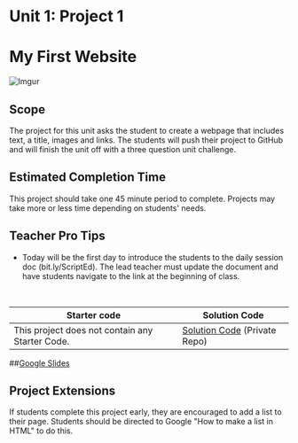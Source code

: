 # Unit 1: Project 1  
# My First Website
![Imgur](http://i.imgur.com/t7nUgLmm.png)

## Scope
The project for this unit asks the student to create a webpage that includes text, a title, images and links. The students will push their project to GitHub and will finish the unit off with a three question unit challenge.

## Estimated Completion Time
This project should take one 45 minute period to complete. Projects may take more or less time depending on students' needs.  

## Teacher Pro Tips

* Today will be the first day to introduce the students to the daily session doc (bit.ly/ScriptEd). The lead teacher must update the document and have students navigate to the link at the beginning of class. 

<br>

| Starter code | Solution Code |
|-------|-------|
|This project does not contain any Starter Code. |[Solution Code](https://github.com/ScriptEdcurriculum/solutions2016/tree/master/year1/unit1/project1) (Private Repo) |

##[Google Slides](https://docs.google.com/presentation/d/1el_Ohy5n9a6RRTq_hEgtFa0rUUYhJenPrDfVAe3JUWs/edit?usp=sharing)

## Project Extensions
If students complete this project early, they are encouraged to add a list to their page. Students should be directed to Google "How to make a list in HTML" to do this.




